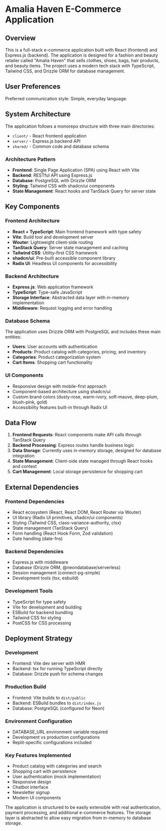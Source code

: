 # Amalia Haven E-Commerce Application

## Overview

This is a full-stack e-commerce application built with React (frontend) and Express.js (backend). The application is designed for a fashion and beauty retailer called "Amalia Haven" that sells clothes, shoes, bags, hair products, and beauty items. The project uses a modern tech stack with TypeScript, Tailwind CSS, and Drizzle ORM for database management.

## User Preferences

Preferred communication style: Simple, everyday language.

## System Architecture

The application follows a monorepo structure with three main directories:
- `client/` - React frontend application
- `server/` - Express.js backend API
- `shared/` - Common code and database schema

### Architecture Pattern
- **Frontend**: Single Page Application (SPA) using React with Vite
- **Backend**: RESTful API using Express.js
- **Database**: PostgreSQL with Drizzle ORM
- **Styling**: Tailwind CSS with shadcn/ui components
- **State Management**: React hooks and TanStack Query for server state

## Key Components

### Frontend Architecture
- **React + TypeScript**: Main frontend framework with type safety
- **Vite**: Build tool and development server
- **Wouter**: Lightweight client-side routing
- **TanStack Query**: Server state management and caching
- **Tailwind CSS**: Utility-first CSS framework
- **shadcn/ui**: Pre-built accessible component library
- **Radix UI**: Headless UI components for accessibility

### Backend Architecture
- **Express.js**: Web application framework
- **TypeScript**: Type-safe JavaScript
- **Storage Interface**: Abstracted data layer with in-memory implementation
- **Middleware**: Request logging and error handling

### Database Schema
The application uses Drizzle ORM with PostgreSQL and includes these main entities:
- **Users**: User accounts with authentication
- **Products**: Product catalog with categories, pricing, and inventory
- **Categories**: Product categorization system
- **Cart Items**: Shopping cart functionality

### UI Components
- Responsive design with mobile-first approach
- Component-based architecture using shadcn/ui
- Custom brand colors (dusty-rose, warm-ivory, soft-mauve, deep-plum, blush-pink, gold)
- Accessibility features built-in through Radix UI

## Data Flow

1. **Frontend Requests**: React components make API calls through TanStack Query
2. **Backend Processing**: Express routes handle business logic
3. **Data Storage**: Currently uses in-memory storage, designed for database integration
4. **State Management**: Client-side state managed through React hooks and context
5. **Cart Management**: Local storage persistence for shopping cart

## External Dependencies

### Frontend Dependencies
- React ecosystem (React, React DOM, React Router via Wouter)
- UI library (Radix UI primitives, shadcn/ui components)
- Styling (Tailwind CSS, class-variance-authority, clsx)
- State management (TanStack Query)
- Form handling (React Hook Form, Zod validation)
- Date handling (date-fns)

### Backend Dependencies
- Express.js with middleware
- Database (Drizzle ORM, @neondatabase/serverless)
- Session management (connect-pg-simple)
- Development tools (tsx, esbuild)

### Development Tools
- TypeScript for type safety
- Vite for development and building
- ESBuild for backend bundling
- Tailwind CSS for styling
- PostCSS for CSS processing

## Deployment Strategy

### Development
- Frontend: Vite dev server with HMR
- Backend: tsx for running TypeScript directly
- Database: Drizzle push for schema changes

### Production Build
- Frontend: Vite builds to `dist/public`
- Backend: ESBuild bundles to `dist/index.js`
- Database: PostgreSQL (configured for Neon)

### Environment Configuration
- DATABASE_URL environment variable required
- Development vs production configurations
- Replit-specific configurations included

### Key Features Implemented
- Product catalog with categories and search
- Shopping cart with persistence
- User authentication (mock implementation)
- Responsive design
- Chatbot interface
- Newsletter signup
- Modern UI components

The application is structured to be easily extensible with real authentication, payment processing, and additional e-commerce features. The storage layer is abstracted to allow easy migration from in-memory to database storage.